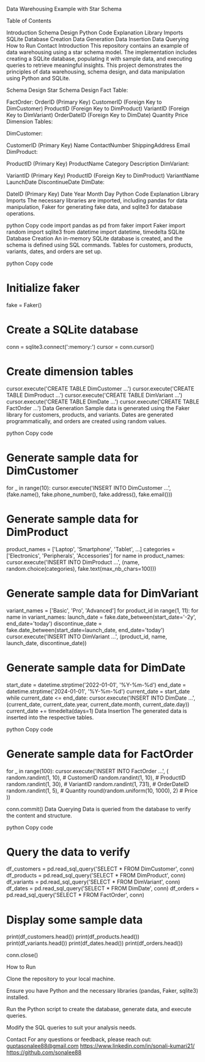 Data Warehousing Example with Star Schema

Table of Contents

Introduction
Schema Design
Python Code Explanation
Library Imports
SQLite Database Creation
Data Generation
Data Insertion
Data Querying
How to Run
Contact
Introduction
This repository contains an example of data warehousing using a star schema model. The implementation includes creating a SQLite database, populating it with sample data, and executing queries to retrieve meaningful insights. This project demonstrates the principles of data warehousing, schema design, and data manipulation using Python and SQLite.

Schema Design
Star Schema Design
Fact Table:

FactOrder:
OrderID (Primary Key)
CustomerID (Foreign Key to DimCustomer)
ProductID (Foreign Key to DimProduct)
VariantID (Foreign Key to DimVariant)
OrderDateID (Foreign Key to DimDate)
Quantity
Price
Dimension Tables:

DimCustomer:

CustomerID (Primary Key)
Name
ContactNumber
ShippingAddress
Email
DimProduct:

ProductID (Primary Key)
ProductName
Category
Description
DimVariant:

VariantID (Primary Key)
ProductID (Foreign Key to DimProduct)
VariantName
LaunchDate
DiscontinueDate
DimDate:

DateID (Primary Key)
Date
Year
Month
Day
Python Code Explanation
Library Imports
The necessary libraries are imported, including pandas for data manipulation, Faker for generating fake data, and sqlite3 for database operations.

python
Copy code
import pandas as pd
from faker import Faker
import random
import sqlite3
from datetime import datetime, timedelta
SQLite Database Creation
An in-memory SQLite database is created, and the schema is defined using SQL commands. Tables for customers, products, variants, dates, and orders are set up.

python
Copy code
# Initialize faker
fake = Faker()

# Create a SQLite database
conn = sqlite3.connect(':memory:')
cursor = conn.cursor()

# Create dimension tables
cursor.execute('CREATE TABLE DimCustomer ...')
cursor.execute('CREATE TABLE DimProduct ...')
cursor.execute('CREATE TABLE DimVariant ...')
cursor.execute('CREATE TABLE DimDate ...')
cursor.execute('CREATE TABLE FactOrder ...')
Data Generation
Sample data is generated using the Faker library for customers, products, and variants. Dates are generated programmatically, and orders are created using random values.

python
Copy code
# Generate sample data for DimCustomer
for _ in range(10):
    cursor.execute('INSERT INTO DimCustomer ...', (fake.name(), fake.phone_number(), fake.address(), fake.email()))

# Generate sample data for DimProduct
product_names = ['Laptop', 'Smartphone', 'Tablet', ...]
categories = ['Electronics', 'Peripherals', 'Accessories']
for name in product_names:
    cursor.execute('INSERT INTO DimProduct ...', (name, random.choice(categories), fake.text(max_nb_chars=100)))

# Generate sample data for DimVariant
variant_names = ['Basic', 'Pro', 'Advanced']
for product_id in range(1, 11):
    for name in variant_names:
        launch_date = fake.date_between(start_date='-2y', end_date='today')
        discontinue_date = fake.date_between(start_date=launch_date, end_date='today')
        cursor.execute('INSERT INTO DimVariant ...', (product_id, name, launch_date, discontinue_date))

# Generate sample data for DimDate
start_date = datetime.strptime('2022-01-01', '%Y-%m-%d')
end_date = datetime.strptime('2024-01-01', '%Y-%m-%d')
current_date = start_date
while current_date <= end_date:
    cursor.execute('INSERT INTO DimDate ...', (current_date, current_date.year, current_date.month, current_date.day))
    current_date += timedelta(days=1)
Data Insertion
The generated data is inserted into the respective tables.

python
Copy code
# Generate sample data for FactOrder
for _ in range(100):
    cursor.execute('INSERT INTO FactOrder ...', (
        random.randint(1, 10), # CustomerID
        random.randint(1, 10), # ProductID
        random.randint(1, 30), # VariantID
        random.randint(1, 731), # OrderDateID
        random.randint(1, 5), # Quantity
        round(random.uniform(10, 1000), 2) # Price
    ))

conn.commit()
Data Querying
Data is queried from the database to verify the content and structure.

python
Copy code
# Query the data to verify
df_customers = pd.read_sql_query('SELECT * FROM DimCustomer', conn)
df_products = pd.read_sql_query('SELECT * FROM DimProduct', conn)
df_variants = pd.read_sql_query('SELECT * FROM DimVariant', conn)
df_dates = pd.read_sql_query('SELECT * FROM DimDate', conn)
df_orders = pd.read_sql_query('SELECT * FROM FactOrder', conn)

# Display some sample data
print(df_customers.head())
print(df_products.head())
print(df_variants.head())
print(df_dates.head())
print(df_orders.head())

conn.close()


How to Run




Clone the repository to your local machine.

Ensure you have Python and the necessary libraries (pandas, Faker, sqlite3) installed.

Run the Python script to create the database, generate data, and execute queries.

Modify the SQL queries to suit your analysis needs.




Contact
For any questions or feedback, please reach out:
guptasonalee88@gmail.com
https://www.linkedin.com/in/sonali-kumari21/
https://github.com/sonalee88
